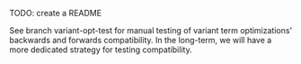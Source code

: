 TODO: create a README

See branch variant-opt-test for manual testing of variant term
optimizations' backwards and forwards compatibility. In the long-term,
we will have a more dedicated strategy for testing compatibility.
